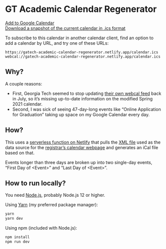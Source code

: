 # GT Academic Calendar Regenerator

[Add to Google Calendar](https://calendar.google.com/calendar/r?cid=es7amkphtm3notec11vi5ae5k7p81mpb%40import.calendar.google.com)  
[Download a snapshot of the current calendar in .ics format](https://gatech-academic-calendar-regenerator.netlify.app/calendar.ics)

To subscribe to this calendar in another calendar client, find an option to add a calendar by URL, and try one of these URLs:
```
https://gatech-academic-calendar-regenerator.netlify.app/calendar.ics
webcal://gatech-academic-calendar-regenerator.netlify.app/calendar.ics
```

## Why?

A couple reasons:

- First, Georgia Tech seemed to stop updating [their own webcal feed](webcal://communication.registrar.gatech.edu/feeds/ical/current/gt-academic-calendar-subscription.ics) back in July, so it&rsquo;s missing up-to-date information on the modified Spring 2021 calendar.
- Second, I was sick of seeing 47-day-long events like &ldquo;Online Application for Graduation&rdquo; taking up space on my Google Calendar every day.

## How?

This uses a [serverless function on Netlify](https://docs.netlify.com/functions/overview/) that pulls the [XML file](https://registrar.gatech.edu/academiccalendar/current/data.xml) used as the data source for the [registrar&rsquo;s calendar webpage](https://registrar.gatech.edu/calendar) and generates an iCal file based on that.

Events longer than three days are broken up into two single-day events, &ldquo;First Day of &lt;Event&gt;&rdquo; and &ldquo;Last Day of &lt;Event&gt;&rdquo;.

## How to run locally?

You need [Node.js](https://nodejs.org/), probably Node.js 12 or higher.

Using [Yarn](https://classic.yarnpkg.com/) (my preferred package manager):
```bash
yarn
yarn dev
```

Using npm (included with Node.js):
```bash
npm install
npm run dev
```
